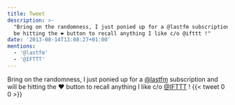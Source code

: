 ```yaml
---
title: Tweet
description: >-
  "Bring on the randomness, I just ponied up for a @lastfm subscription and will
  be hitting the ❤ button to recall anything I like c/o @ifttt !"
date: '2013-08-14T13:08:27+01:00'
mentions:
  - '@lastfm'
  - '@IFTTT'
---
```

Bring on the randomness, I just ponied up for a [@lastfm](https://twitter.com/@lastfm) subscription and will be hitting the ❤ button to recall anything I like c/o [@IFTTT](https://twitter.com/@IFTTT) !
      {{< tweet 0 0 >}}
    
